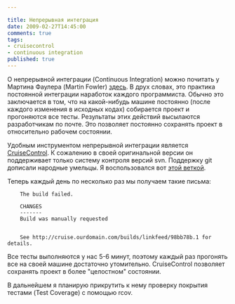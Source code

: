 ```yaml
---

title: Непрерывная интеграция
date: 2009-02-27T14:45:00
comments: true
tags:
- cruisecontrol
- continuous integration
published: true
---
```


О непрерывной интеграции (Continuous Integration) можно почитать у Мартина Фаулера (Martin Fowler) <a
href="http://martinfowler.com/articles/continuousIntegration.html">здесь</a>. В друх словах, это практика постоянной
интеграции наработок каждого программиста. Обычно это заключается в том, что на какой-нибудь машине постоянно (после
каждого изменения в исходных кодах) собирается проект и прогоняются все тесты. Результаты этих действий высылаются
разработчикам по почте. Это позволяет постоянно сохранять проект в относительно рабочем состоянии.

Удобным инструментом непрерывной интеграции является <a
href="http://cruisecontrolrb.thoughtworks.com">CruiseControl</a>. К сожалению в своей оригинальной версии он
поддерживает только систему контроля версий svn. Поддержку git дописали народные умельцы. Я воспользовался вот <a
href="http://github.com/p8/cruisecontrolrb/tree/master">этой веткой</a>.

Теперь каждый день по несколько раз мы получаем такие письма:

```
    The build failed.

    CHANGES
    -------
    Build was manually requested


    See http://cruise.ourdomain.com/builds/linkfeed/98bb78b.1 for details.
```

Все тесты выполняются у нас 5-6 минут, поэтому каждый раз прогонять все на своей машине достаточно утомительно.
CruiseControl позволяет сохранять проект в более "целостном" состоянии.

В дальнейшем я планирую прикрутить к нему проверку покрытия тестами (Test Coverage) с помощью rcov.
